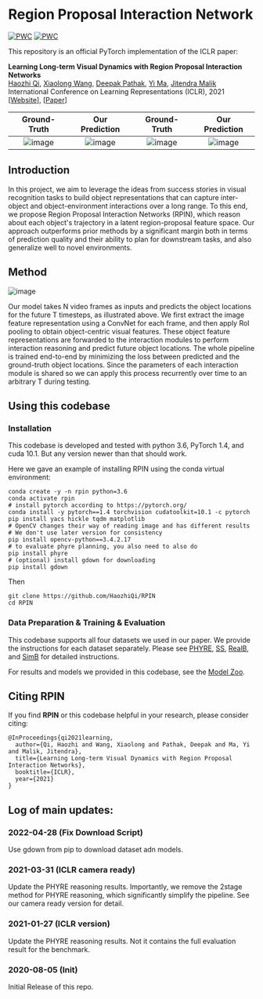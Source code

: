 # Region Proposal Interaction Network

[![PWC](https://img.shields.io/endpoint.svg?url=https://paperswithcode.com/badge/learning-long-term-visual-dynamics-with/visual-reasoning-on-phyre-1b-cross)](https://paperswithcode.com/sota/visual-reasoning-on-phyre-1b-cross?p=learning-long-term-visual-dynamics-with) [![PWC](https://img.shields.io/endpoint.svg?url=https://paperswithcode.com/badge/learning-long-term-visual-dynamics-with/visual-reasoning-on-phyre-1b-within)](https://paperswithcode.com/sota/visual-reasoning-on-phyre-1b-within?p=learning-long-term-visual-dynamics-with)

This repository is an official PyTorch implementation of the ICLR paper:

<b>Learning Long-term Visual Dynamics with Region Proposal Interaction Networks</b> <br>
[Haozhi Qi](https://haozhi.io/),
[Xiaolong Wang](https://xiaolonw.github.io/),
[Deepak Pathak](https://www.cs.cmu.edu/~dpathak/),
[Yi Ma](http://people.eecs.berkeley.edu/~yima/),
[Jitendra Malik](https://people.eecs.berkeley.edu/~malik/) <br>
International Conference on Learning Representations (ICLR), 2021 <br>
[[Website](https://haozhiqi.github.io/RPIN)], [[Paper](http://arxiv.org/abs/2008.02265)]


Ground-Truth            |  Our Prediction | Ground-Truth  | Our Prediction
:-------------------------:|:-------------------------:|:-------------------------:|:-------------------------: 
![image](https://haozhi.io/RPIN/gifs/phyre/ours/gt_00023_470_000.gif)  |  ![image](https://haozhi.io/RPIN/gifs/phyre/ours/pred_00023_470_000.gif) | ![image](https://haozhi.io/RPIN/gifs/phyre/ours/gt_00022_537_000.gif) | ![image](https://haozhi.io/RPIN/gifs/phyre/ours/pred_00022_537_000.gif)


## Introduction

In this project, we aim to leverage the ideas from success stories in visual recognition tasks to build object 
representations that can capture inter-object and object-environment interactions over a long range. To this end, 
we propose Region Proposal Interaction Networks (RPIN), which reason about each object's trajectory in a latent 
region-proposal feature space. Our approach outperforms prior methods by a significant margin both in terms of 
prediction quality and their ability to plan for downstream tasks, and also generalize well to novel environments.

## Method

![image](https://haozhiqi.github.io/RPIN/figs/methodv2.png)

Our model takes N video frames as inputs and predicts the object locations for the future T timesteps, as illustrated above. We first extract the image feature representation using a ConvNet for each frame, and then apply RoI pooling to obtain object-centric visual features. These object feature representations are forwarded to the interaction modules to perform interaction reasoning and predict future object locations. The whole pipeline is trained end-to-end by minimizing the loss between predicted and the ground-truth object locations. Since the parameters of each interaction module is shared so we can apply this process recurrently over time to an arbitrary T during testing.

## Using this codebase

### Installation

This codebase is developed and tested with python 3.6, PyTorch 1.4, and cuda 10.1. But any version newer than that should work.

Here we gave an example of installing RPIN using the conda virtual environment:
```
conda create -y -n rpin python=3.6
conda activate rpin
# install pytorch according to https://pytorch.org/
conda install -y pytorch==1.4 torchvision cudatoolkit=10.1 -c pytorch
pip install yacs hickle tqdm matplotlib
# OpenCV changes their way of reading image and has different results
# We don't use later version for consistency
pip install opencv-python==3.4.2.17 
# to evaluate phyre planning, you also need to also do
pip install phyre
# (optional) install gdown for downloading
pip install gdown
```

Then
```
git clone https://github.com/HaozhiQi/RPIN
cd RPIN
```

### Data Preparation & Training & Evaluation

This codebase supports all four datasets we used in our paper. We provide the instructions for each dataset separately. Please see [PHYRE](docs/PHYRE.md), [SS](docs/SS.md), [RealB](docs/RealB.md), and [SimB](docs/SimB.md) for detailed instructions.

For results and models we provided in this codebase, see the [Model Zoo](docs/MODEL_ZOO.md).

## Citing RPIN

If you find **RPIN** or this codebase helpful in your research, please consider citing:
```
@InProceedings{qi2021learning,
  author={Qi, Haozhi and Wang, Xiaolong and Pathak, Deepak and Ma, Yi and Malik, Jitendra},
  title={Learning Long-term Visual Dynamics with Region Proposal Interaction Networks},
  booktitle={ICLR},
  year={2021}
}
```

## Log of main updates:

### 2022-04-28 (Fix Download Script)

Use gdown from pip to download dataset adn models.

### 2021-03-31 (ICLR camera ready)

Update the PHYRE reasoning results. Importantly, we remove the 2stage method for PHYRE reasoning, which significantly simplify the pipeline. See our camera ready version for detail. 

### 2021-01-27 (ICLR version)

Update the PHYRE reasoning results. Not it contains the full evaluation result for the benchmark.

### 2020-08-05 (Init)

Initial Release of this repo.
